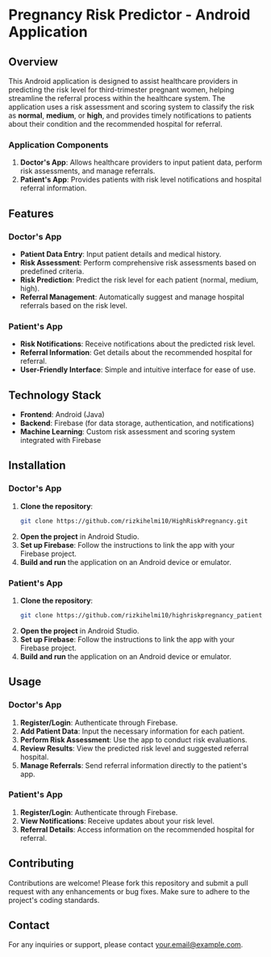 
# Pregnancy Risk Predictor - Android Application

## Overview

This Android application is designed to assist healthcare providers in predicting the risk level for third-trimester pregnant women, helping streamline the referral process within the healthcare system. The application uses a risk assessment and scoring system to classify the risk as **normal**, **medium**, or **high**, and provides timely notifications to patients about their condition and the recommended hospital for referral.

### Application Components

1. **Doctor's App**: Allows healthcare providers to input patient data, perform risk assessments, and manage referrals.
2. **Patient's App**: Provides patients with risk level notifications and hospital referral information.

## Features

### Doctor's App

- **Patient Data Entry**: Input patient details and medical history.
- **Risk Assessment**: Perform comprehensive risk assessments based on predefined criteria.
- **Risk Prediction**: Predict the risk level for each patient (normal, medium, high).
- **Referral Management**: Automatically suggest and manage hospital referrals based on the risk level.

### Patient's App

- **Risk Notifications**: Receive notifications about the predicted risk level.
- **Referral Information**: Get details about the recommended hospital for referral.
- **User-Friendly Interface**: Simple and intuitive interface for ease of use.

## Technology Stack

- **Frontend**: Android (Java)
- **Backend**: Firebase (for data storage, authentication, and notifications)
- **Machine Learning**: Custom risk assessment and scoring system integrated with Firebase

## Installation

### Doctor's App

1. **Clone the repository**:
   ```bash
   git clone https://github.com/rizkihelmi10/HighRiskPregnancy.git
   ```
2. **Open the project** in Android Studio.
3. **Set up Firebase**: Follow the instructions to link the app with your Firebase project.
4. **Build and run** the application on an Android device or emulator.

### Patient's App

1. **Clone the repository**:
   ```bash
   git clone https://github.com/rizkihelmi10/highriskpregnancy_patient_app.git
   ```
2. **Open the project** in Android Studio.
3. **Set up Firebase**: Follow the instructions to link the app with your Firebase project.
4. **Build and run** the application on an Android device or emulator.

## Usage

### Doctor's App

1. **Register/Login**: Authenticate through Firebase.
2. **Add Patient Data**: Input the necessary information for each patient.
3. **Perform Risk Assessment**: Use the app to conduct risk evaluations.
4. **Review Results**: View the predicted risk level and suggested referral hospital.
5. **Manage Referrals**: Send referral information directly to the patient's app.

### Patient's App

1. **Register/Login**: Authenticate through Firebase.
2. **View Notifications**: Receive updates about your risk level.
3. **Referral Details**: Access information on the recommended hospital for referral.

## Contributing

Contributions are welcome! Please fork this repository and submit a pull request with any enhancements or bug fixes. Make sure to adhere to the project's coding standards.


## Contact

For any inquiries or support, please contact [your.email@example.com](mailto:rizkihelmi1008@gmail.com).

